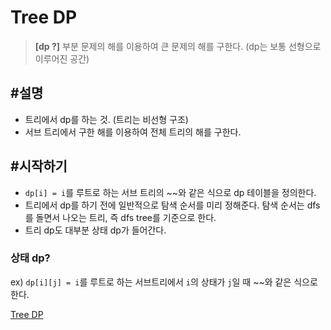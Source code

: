 # Tree DP

> **[dp ?]**
부분 문제의 해를 이용하여 큰 문제의 해를 구한다.
(dp는 보통 선형으로 이루어진 공간)

## #설명

- 트리에서 dp를 하는 것. (트리는 비선형 구조)
- 서브 트리에서 구한 해를 이용하여 전체 트리의 해를 구한다.

## #시작하기

- `dp[i] = i`를 루트로 하는 서브 트리의 ~~와 같은 식으로
dp 테이블을 정의한다.
- 트리에서 dp를 하기 전에 일반적으로 탐색 순서를 미리 정해준다.
탐색 순서는 dfs를 돌면서 나오는 트리, 즉 dfs tree를 기준으로 한다.
- 트리 dp도 대부분 상태 dp가 들어간다.

### 상태 dp?
ex) `dp[i][j] = i`를 루트로 하는 서브트리에서
`i`의 상태가 `j`일 때 ~~와 같은 식으로 한다.

[Tree DP](https://justicehui.github.io/hard-algorithm/2019/01/18/treeDP/)
